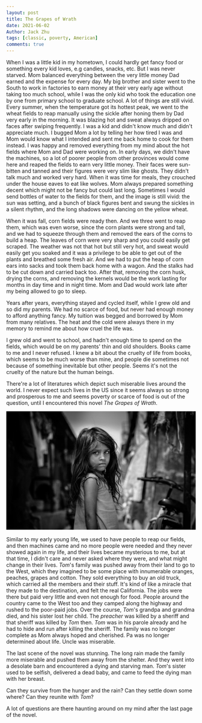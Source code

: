 ```yaml
---
layout: post
title: The Grapes of Wrath
date: 2021-06-02
Author: Jack Zhu
tags: [classic, poverty, American]
comments: true
---
```


When I was a little kid in my hometown, I could hardly get fancy food or something every kid loves, e.g candies, snacks, etc. But I was never starved. Mom balanced everything between the very little money Dad earned and the expense for every day. My big brother and sister went to the South to work in factories to earn money at their very early age without taking too much school, while I was the only kid who took the education one by one from primary school to graduate school.
A lot of things are still vivid. Every summer, when the temperature got its hottest peak, we went to the wheat fields to reap manually using the sickle after honing them by Dad very early in the morning. It was blazing hot and sweat always dripped on faces after swiping frequently. I was a kid and didn't know much and didn't appreciate much. I bugged Mom a lot by telling her how tired I was and Mom would know what I intended and sent me back home to cook for them instead. I was happy and removed everything from my mind about the hot fields where Mom and Dad were working on. In early days, we didn't have the machines, so a lot of poorer people from other provinces would come here and reaped the fields to earn very little money. 
Their faces were sun-bitten and tanned and their figures were very slim like ghosts. They didn't talk much and worked very hard. When it was time for meals, they crouched under the house eaves to eat like wolves. Mom always prepared something decent which might not be fancy but could last long. Sometimes I would send bottles of water to the fields for them, and the image is still vivid: the sun was setting, and a bunch of black figures bent and swung the sickles in a silent rhythm, and the long shadows were dancing on the yellow wheat.

When it was fall, corn fields were ready then. And we three went to reap them, which was even worse, since the corn plants were strong and tall, and we had to squeeze through them and removed the ears of the corns to build a heap. The leaves of corn were very sharp and you could easily get scraped. The weather was not that hot but still very hot, and sweat would easily get you soaked and it was a privilege to be able to get out of the plants and breathed some fresh air. And we had to put the heap of corn ears into sacks and took them back home with a wagon. And the stalks had to be cut down and carried back too. After that, removing the corn husk, drying the corns, and removing the kernels would be the work lasting for months in day time and in night time. Mom and Dad would work late after my being allowed to go to sleep.


Years after years, everything stayed and cycled itself, while I grew old and so did my parents. We had no scarce of food, but never had enough money to afford anything fancy. My tuition was begged and borrowed by Mom from many relatives. The heat and the cold were always there in my memory to remind me about how cruel the life was.

I grew old and went to school, and hadn't enough time to spend on the fields, which would be on my parents' thin and old shoulders. Books came to me and I never refused. I knew a bit about the cruelty of life from books, which seems to be much worse than mine, and people die sometimes not because of something inevitable but other people. Seems it's not the cruelty of the nature but the human beings.

There're a lot of literatures which depict such miserable lives around the world. I never expect such lives in the US since it seems always so strong and prosperous to me and seems poverty or scarce of food is out of the question, until I encountered this novel *The Grapes of Wrath*.

![poverty](../images/poverty.png)

Similar to my early young life, we used to have people to reap our fields, and then machines came and no more people were needed and they never showed again in my life, and their lives became mysterious to me, but at that time, I didn't care and never asked where they were, and what might change in their lives. *Tom*'s family was pushed away from their land to go to the West, which they imagined to be some place with innumerable oranges, peaches, grapes and cotton. They sold everything to buy an old truck, which carried all the members and their stuff. It's kind of like a miracle that they made to the destination, and felt the real California. The jobs were there but paid very little and even not enough for food. People around the country came to the West too and they camped along the highway and rushed to the poor-paid jobs. Over the course, *Tom*'s grandpa and grandma died, and his sister lost her child. The *preacher* was killed by a sheriff and that sheriff was killed by *Tom* then. *Tom* was in his parole already and he had to hide and run after killing the sheriff. The family was no longer complete as Mom always hoped and cherished. Pa was no longer determined about life. Uncle was miserable.

The last scene of the novel was stunning. The long rain made the family more miserable and pushed them away from the shelter. And they went into a desolate barn and encountered a dying and starving man. *Tom*'s sister used to be selfish, delivered a dead baby, and came to feed the dying man with her breast.

Can they survive from the hunger and the rain? Can they settle down some where? Can they reunite with *Tom*?

A lot of questions are there haunting around on my mind after the last page of the novel.